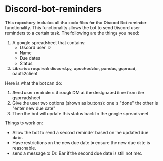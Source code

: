 # Discord-bot-reminders
This repository includes all the code files for the Discord Bot reminder functionality. This functionality allows the bot to send Discord user reminders to a certain task. 
The following are the things you need:
1. A google spreadsheet that contains:
   - Discord user ID
   - Name
   - Due dates
   - Status
2. Libraries required:
   discord.py, apscheduler, pandas, gspread, oauth2client

Here is what the bot can do:
1. Send user reminders through DM at the designated time from the gspreadsheet
2. Give the user two options (shown as buttons): one is "done" the other is "enter new due date"
3. Then the bot will update this status back to the google spreadsheet

Things to work on:
- Allow the bot to send a second reminder based on the updated due date.
- Have restrictions on the new due date to ensure the new due date is reasonable.
- send a message to Dr. Bar if the second due date is still not met.
